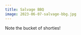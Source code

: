 ```yaml
---
title: Salvage BBQ
image: 2023-06-07-salvage-bbg.jpg
---
```


Note the bucket of shorties!

<!--more-->
